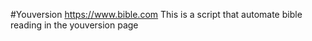 #Youversion https://www.bible.com
This is a script that automate bible reading in the youversion page
